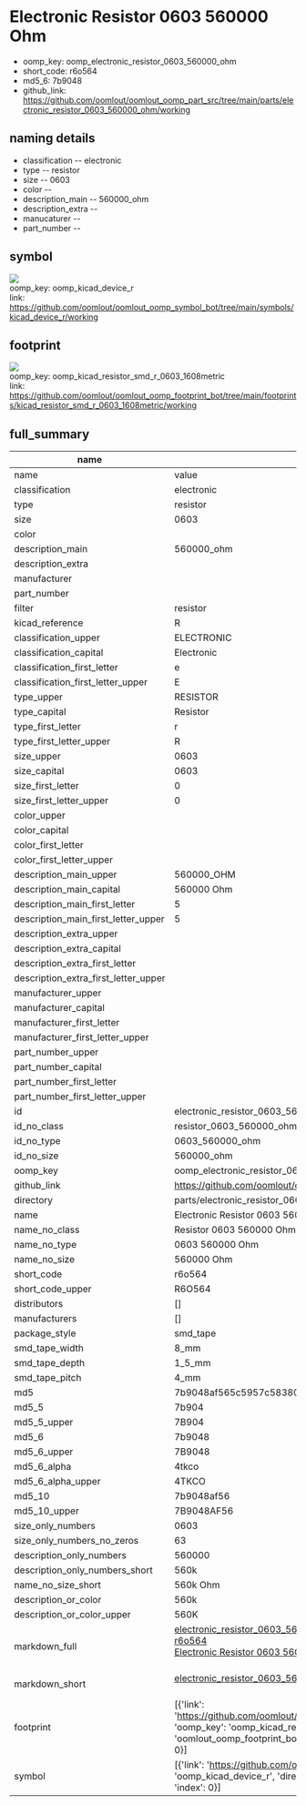 # Electronic Resistor 0603 560000 Ohm

  
* oomp_key: oomp_electronic_resistor_0603_560000_ohm 
* short_code: r6o564
* md5_6: 7b9048  
* github_link: https://github.com/oomlout/oomlout_oomp_part_src/tree/main/parts/electronic_resistor_0603_560000_ohm/working  
## naming details
* classification -- electronic
* type -- resistor
* size -- 0603
* color -- 
* description_main -- 560000_ohm
* description_extra -- 
* manucaturer -- 
* part_number -- 



## symbol

![](symbol/{index}/working/working_600.png)  
oomp_key: oomp_kicad_device_r  
link: https://github.com/oomlout/oomlout_oomp_symbol_bot/tree/main/symbols/kicad_device_r/working  

## footprint

![](footprint/{index}/working/working_600.png)  
oomp_key: oomp_kicad_resistor_smd_r_0603_1608metric  
link: https://github.com/oomlout/oomlout_oomp_footprint_bot/tree/main/footprints/kicad_resistor_smd_r_0603_1608metric/working  

## full_summary
| name | value | 
| --- | --- | 
| name | value | 
| classification | electronic | 
| type | resistor | 
| size | 0603 | 
| color |  | 
| description_main | 560000_ohm | 
| description_extra |  | 
| manufacturer |  | 
| part_number |  | 
| filter | resistor | 
| kicad_reference | R | 
| classification_upper | ELECTRONIC | 
| classification_capital | Electronic | 
| classification_first_letter | e | 
| classification_first_letter_upper | E | 
| type_upper | RESISTOR | 
| type_capital | Resistor | 
| type_first_letter | r | 
| type_first_letter_upper | R | 
| size_upper | 0603 | 
| size_capital | 0603 | 
| size_first_letter | 0 | 
| size_first_letter_upper | 0 | 
| color_upper |  | 
| color_capital |  | 
| color_first_letter |  | 
| color_first_letter_upper |  | 
| description_main_upper | 560000_OHM | 
| description_main_capital | 560000 Ohm | 
| description_main_first_letter | 5 | 
| description_main_first_letter_upper | 5 | 
| description_extra_upper |  | 
| description_extra_capital |  | 
| description_extra_first_letter |  | 
| description_extra_first_letter_upper |  | 
| manufacturer_upper |  | 
| manufacturer_capital |  | 
| manufacturer_first_letter |  | 
| manufacturer_first_letter_upper |  | 
| part_number_upper |  | 
| part_number_capital |  | 
| part_number_first_letter |  | 
| part_number_first_letter_upper |  | 
| id | electronic_resistor_0603_560000_ohm | 
| id_no_class | resistor_0603_560000_ohm | 
| id_no_type | 0603_560000_ohm | 
| id_no_size | 560000_ohm | 
| oomp_key | oomp_electronic_resistor_0603_560000_ohm | 
| github_link | https://github.com/oomlout/oomlout_oomp_part_src/tree/main/parts/electronic_resistor_0603_560000_ohm/working | 
| directory | parts/electronic_resistor_0603_560000_ohm | 
| name | Electronic Resistor 0603 560000 Ohm | 
| name_no_class | Resistor 0603 560000 Ohm | 
| name_no_type | 0603 560000 Ohm | 
| name_no_size | 560000 Ohm | 
| short_code | r6o564 | 
| short_code_upper | R6O564 | 
| distributors | [] | 
| manufacturers | [] | 
| package_style | smd_tape | 
| smd_tape_width | 8_mm | 
| smd_tape_depth | 1_5_mm | 
| smd_tape_pitch | 4_mm | 
| md5 | 7b9048af565c5957c58380380168658a | 
| md5_5 | 7b904 | 
| md5_5_upper | 7B904 | 
| md5_6 | 7b9048 | 
| md5_6_upper | 7B9048 | 
| md5_6_alpha | 4tkco | 
| md5_6_alpha_upper | 4TKCO | 
| md5_10 | 7b9048af56 | 
| md5_10_upper | 7B9048AF56 | 
| size_only_numbers | 0603 | 
| size_only_numbers_no_zeros | 63 | 
| description_only_numbers | 560000 | 
| description_only_numbers_short | 560k | 
| name_no_size_short | 560k Ohm | 
| description_or_color | 560k | 
| description_or_color_upper | 560K | 
| markdown_full | [electronic_resistor_0603_560000_ohm](https://github.com/oomlout/oomlout_oomp_part_src/tree/main/parts/electronic_resistor_0603_560000_ohm/working)<br>[r6o564](https://github.com/oomlout/oomlout_oomp_part_src/tree/main/parts/electronic_resistor_0603_560000_ohm/working)<br>[Electronic Resistor 0603 560000 Ohm](https://github.com/oomlout/oomlout_oomp_part_src/tree/main/parts/electronic_resistor_0603_560000_ohm/working)<br><br> | 
| markdown_short | [electronic_resistor_0603_560000_ohm](https://github.com/oomlout/oomlout_oomp_part_src/tree/main/parts/electronic_resistor_0603_560000_ohm/working)<br><br> | 
| footprint | [{'link': 'https://github.com/oomlout/oomlout_oomp_footprint_bot/tree/main/foootprntss/kicad_resistor_smd_r_0603_1608metric', 'oomp_key': 'oomp_kicad_resistor_smd_r_0603_1608metric', 'directory': 'oomlout_oomp_footprint_bot/footprints/kicad_resistor_smd_r_0603_1608metric//working/working.kicad_mod', 'index': 0}] | 
| symbol | [{'link': 'https://github.com/oomlout/oomlout_oomp_symbol_bot/tree/main/symbols/kicad_device_r', 'oomp_key': 'oomp_kicad_device_r', 'directory': 'oomlout_oomp_symbol_bot/symbols/kicad_device_r//working/working.kicad_sym', 'index': 0}] | 
